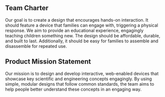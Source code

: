 
## Team Charter
Our goal is to create a design that encourages hands-on interaction. It should feature a device that families can engage with, triggering a physical response. We aim to provide an educational experience, engagingly teaching children something new. The design should be affordable, durable, and built to last. Additionally, it should be easy for families to assemble and disassemble for repeated use.

## Product Mission Statement
Our mission is to design and develop interactive, web-enabled devices that showcase key scientific and engineering concepts engagingly. By using simple, modular designs that follow common standards, the team aims to help people better understand these concepts in an engaging way.
